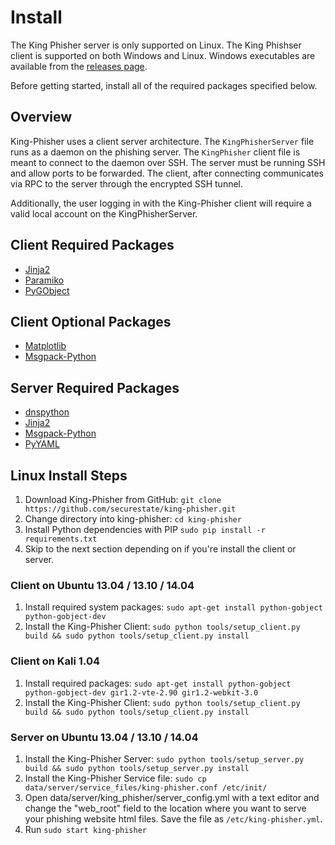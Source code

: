 # Install
The King Phisher server is only supported on Linux.  The King Phishser client is supported on both Windows and Linux. Windows executables are available from the [releases page](https://github.com/securestate/king-phisher/releases).

Before getting started, install all of the required packages specified below.

## Overview
King-Phisher uses a client server architecture.  The ```KingPhisherServer``` file runs as a daemon on the phishing server.  The ```KingPhisher``` client file is meant to connect to the daemon over SSH. The server must be running SSH and allow ports to be forwarded. The client, after connecting communicates via RPC to the server through the encrypted SSH tunnel.

Additionally, the user logging in with the King-Phisher client will require a valid local account on the KingPhisherServer.

## Client Required Packages
* [Jinja2](http://jinja.pocoo.org/)
* [Paramiko](https://github.com/paramiko/paramiko)
* [PyGObject](https://wiki.gnome.org/PyGObject)

## Client Optional Packages
* [Matplotlib](http://matplotlib.org/)
* [Msgpack-Python](https://github.com/msgpack/msgpack-python)

## Server Required Packages
* [dnspython](http://www.dnspython.org/)
* [Jinja2](http://jinja.pocoo.org/)
* [Msgpack-Python](https://github.com/msgpack/msgpack-python)
* [PyYAML](http://pyyaml.org/)

## Linux Install Steps
1. Download King-Phisher from GitHub: ```git clone https://github.com/securestate/king-phisher.git```
1. Change directory into king-phisher: ```cd king-phisher```
1. Install Python dependencies with PIP ```sudo pip install -r requirements.txt```
1. Skip to the next section depending on if you're install the client or server.

### Client on Ubuntu 13.04 / 13.10 / 14.04
1. Install required system packages: ```sudo apt-get install python-gobject python-gobject-dev```
1. Install the King-Phisher Client: ```sudo python tools/setup_client.py build && sudo python tools/setup_client.py install```

### Client on Kali 1.04
1. Install required packages: ```sudo apt-get install python-gobject python-gobject-dev gir1.2-vte-2.90 gir1.2-webkit-3.0```
1. Install the King-Phisher Client: ```sudo python tools/setup_client.py build && sudo python tools/setup_client.py install```

### Server on Ubuntu 13.04 / 13.10 / 14.04
1. Install the King-Phisher Server: ```sudo python tools/setup_server.py build && sudo python tools/setup_server.py install```
1. Install the King-Phisher Service file: ```sudo cp data/server/service_files/king-phisher.conf /etc/init/```
1. Open data/server/king_phisher/server_config.yml with a text editor and change the "web_root" field to the location where you want to serve your phishing website html files. Save the file as ```/etc/king-phisher.yml```.
1. Run ```sudo start king-phisher```

